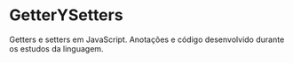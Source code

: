 # GetterYSetters
Getters e setters em JavaScript. Anotações e código desenvolvido durante os estudos da linguagem.
